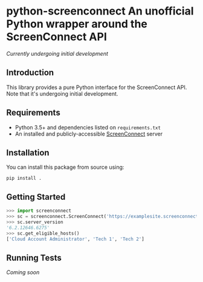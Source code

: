 # python-screenconnect An unofficial Python wrapper around the ScreenConnect API

*Currently undergoing initial development*

## Introduction

This library provides a pure Python interface for the ScreenConnect API. Note
that it's undergoing initial development.

## Requirements

* Python 3.5+ and dependencies listed on `requirements.txt`
* An installed and publicly-accessible
  [ScreenConnect](https://www.screenconnect.com/) server

## Installation

You can install this package from source using:

```shell
pip install .
```

## Getting Started

```python
>>> import screenconnect
>>> sc = screenconnect.ScreenConnect('https://examplesite.screenconnect.com', auth=('user', 'pass'))
>>> sc.server_version
'6.2.12646.6275'
>>> sc.get_eligible_hosts()
['Cloud Account Administrator', 'Tech 1', 'Tech 2']
```

## Running Tests

*Coming soon*
